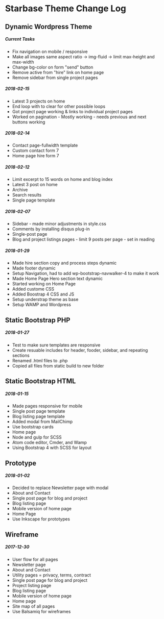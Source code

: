 # Starbase Theme Change Log

## Dynamic Wordpress Theme
##### Current Tasks
- Fix navigation on mobile / responsive
- Make all images same aspect ratio -> img-fluid -> limit max-height and max-width
- Change bg-color on form "send" button
- Remove active from "hire" link on home page
- Remove sidebar from single project pages

##### 2018-02-15
- Latest 3 projects on home
- End loop with <?php wp_reset_postdata(); ?> to clear for other possible loops
- Got project page working & links to individual project pages
- Worked on pagination - Mostly working - needs previous and next buttons working

##### 2018-02-14
- Contact page-fullwidth template
- Custom contact form 7
- Home page hire form 7

##### 2018-02-12
- Limit excerpt to 15 words on home and blog index
- Latest 3 post on home
- Archive
- Search results
- Single page template

##### 2018-02-07
- Sidebar - made minor adjustments in style.css
- Comments by installing disqus plug-in
- Single-post page
- Blog and project listings pages - limit 9 posts per page - set in reading

##### 2018-01-29
- Made hire section copy and process steps dynamic
- Made footer dynamic
- Setup Navigation, had to add wp-bootstrap-navwalker-4 to make it work
- Made Home Page Hero section text dynamic
- Started working on Home Page
- Added custome CSS
- Added Boostrap 4 CSS and JS
- Setup understrap theme as base
- Setup WAMP and Wordpress

## Static Bootstrap PHP
##### 2018-01-27
- Test to make sure templates are responsive
- Create resuable includes for header, fooder, sidebar, and repeating sections
- Renamed .html files to .php
- Copied all files from static build to new folder

## Static Bootstrap HTML
##### 2018-01-15
- Made pages responsive for mobile
- Single post page template
- Blog listing page template
- Added modal from MailChimp
- Use bootstrap cards
- Home page
- Node and gulp for SCSS
- Atom code editor, Cmder, and Wamp
- Using Bootstrap 4 with SCSS for layout

## Prototype
##### 2018-01-02
- Decided to replace Newsletter page with modal
- About and Contact
- Single post page for blog and project
- Blog listing page
- Mobile version of home page
- Home Page
- Use Inkscape for prototypes

## Wireframe
##### 2017-12-30
- User flow for all pages
- Newsletter page
- About and Contact
- Utility pages = privacy, terms, contract
- Single post page for blog and project
- Project listing page
- Blog listing page
- Mobile version of home page
- Home page
- Site map of all pages
- Use Balsamiq for wireframes
